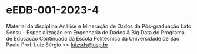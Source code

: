# eEDB-001-2023-4
Material da disciplina Análise e Mineração de Dados da Pós-graduação Lato Sensu - Especialização em Engenharia de Dados &amp; Big Data do Programa de Educação Continuada da Escola Politécnica da Universidade de São Paulo
Prof. Luiz Sérgio >> luizsds@usp.br
